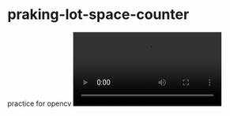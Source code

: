# praking-lot-space-counter
practice for opencv
![result](https://github.com/suhanpark/praking-lot-space-counter/blob/67de8e105e0c52ff90f6c838c2200d3442603cc0/result.mov "Result")

